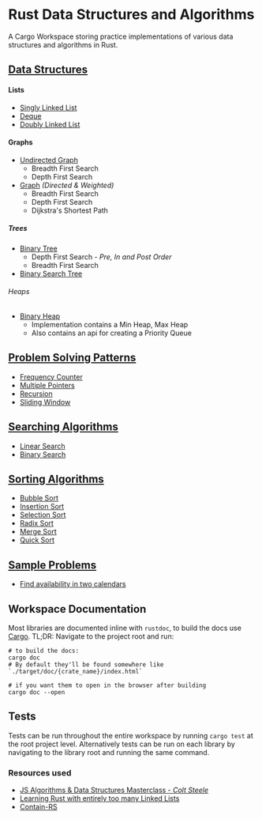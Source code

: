 # Rust Data Structures and Algorithms

A Cargo Workspace storing practice implementations of various data structures and algorithms in Rust. 

## [Data Structures](https://github.com/naamancurtis/rust_data_structures_and_algorithms/tree/master/data_structures/src)
#### Lists
 - [Singly Linked List](https://github.com/naamancurtis/rust_data_structures_and_algorithms/blob/master/data_structures/src/singly_linked_list.rs)
 - [Deque](https://github.com/naamancurtis/rust_data_structures_and_algorithms/blob/master/data_structures/src/deque.rs)
 - [Doubly Linked List](https://github.com/naamancurtis/rust_data_structures_and_algorithms/blob/master/data_structures/src/doubly_linked_list.rs)
 
#### Graphs
 - [Undirected Graph](https://github.com/naamancurtis/rust_data_structures_and_algorithms/blob/master/data_structures/src/undirected_graph.rs)
    - Breadth First Search
    - Depth First Search
 - [Graph](https://github.com/naamancurtis/rust_data_structures_and_algorithms/blob/master/data_structures/src/graph.rs) _(Directed & Weighted)_
    - Breadth First Search
    - Depth First Search
    - Dijkstra's Shortest Path

##### Trees
 - [Binary Tree](https://github.com/naamancurtis/rust_data_structures_and_algorithms/blob/master/data_structures/src/binary_tree.rs)
   - Depth First Search - _Pre, In and Post Order_
   - Breadth First Search
 - [Binary Search Tree](https://github.com/naamancurtis/rust_data_structures_and_algorithms/blob/master/data_structures/src/binary_search_tree.rs)

###### Heaps
 - [Binary Heap](https://github.com/naamancurtis/rust_data_structures_and_algorithms/blob/master/data_structures/src/binary_heap.rs)
   - Implementation contains a Min Heap, Max Heap
   - Also contains an api for creating a Priority Queue

## [Problem Solving Patterns](https://github.com/naamancurtis/rust_data_structures_and_algorithms/tree/master/problem_solving_patterns/src)
 - [Frequency Counter](https://github.com/naamancurtis/rust_data_structures_and_algorithms/blob/master/problem_solving_patterns/src/frequency_counter_pattern.rs)
 - [Multiple Pointers](https://github.com/naamancurtis/rust_data_structures_and_algorithms/blob/master/problem_solving_patterns/src/multiple_pointers_pattern.rs)
 - [Recursion](https://github.com/naamancurtis/rust_data_structures_and_algorithms/blob/master/problem_solving_patterns/src/recursion.rs)
 - [Sliding Window](https://github.com/naamancurtis/rust_data_structures_and_algorithms/blob/master/problem_solving_patterns/src/sliding_window.rs)

## [Searching Algorithms](https://github.com/naamancurtis/rust_data_structures_and_algorithms/tree/master/searching/src)
 - [Linear Search](https://github.com/naamancurtis/rust_data_structures_and_algorithms/blob/master/searching/src/linear_search.rs)
 - [Binary Search](https://github.com/naamancurtis/rust_data_structures_and_algorithms/blob/master/searching/src/binary_search.rs)

## [Sorting Algorithms](https://github.com/naamancurtis/rust_data_structures_and_algorithms/tree/master/sorting/src)
 - [Bubble Sort](https://github.com/naamancurtis/rust_data_structures_and_algorithms/blob/master/sorting/src/bubble_sort.rs)
 - [Insertion Sort](https://github.com/naamancurtis/rust_data_structures_and_algorithms/blob/master/sorting/src/insertion_sort.rs)
 - [Selection Sort](https://github.com/naamancurtis/rust_data_structures_and_algorithms/blob/master/sorting/src/selection_sort.rs)
 - [Radix Sort](https://github.com/naamancurtis/rust_data_structures_and_algorithms/blob/master/sorting/src/radix_sort.rs)
 - [Merge Sort](https://github.com/naamancurtis/rust_data_structures_and_algorithms/blob/master/sorting/src/merge_sort.rs)
 - [Quick Sort](https://github.com/naamancurtis/rust_data_structures_and_algorithms/blob/master/sorting/src/quick_sort.rs)

## [Sample Problems](https://github.com/naamancurtis/rust_data_structures_and_algorithms/tree/master/sample_problems/src)
- [Find availability in two calendars](https://github.com/naamancurtis/rust_data_structures_and_algorithms/blob/master/sample_problems/src/find_availability_in_two_calendars.rs)

## Workspace Documentation
Most libraries are documented inline with `rustdoc`, to build the docs use [Cargo](https://doc.rust-lang.org/cargo/index.html). 
TL;DR: Navigate to the project root and run:

 ```shell script
# to build the docs:
cargo doc 
# By default they'll be found somewhere like `./target/doc/{crate_name}/index.html`

# if you want them to open in the browser after building
cargo doc --open
```

## Tests
Tests can be run throughout the entire workspace by running `cargo test` at the root project level. Alternatively tests
can be run on each library by navigating to the library root and running the same command.

### Resources used
- [JS Algorithms & Data Structures Masterclass - _Colt Steele_](https://www.udemy.com/course/js-algorithms-and-data-structures-masterclass/)
- [Learning Rust with entirely too many Linked Lists](https://cglab.ca/~abeinges/blah/too-many-lists/book/README.html)
- [Contain-RS](https://github.com/contain-rs)